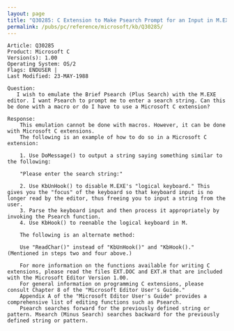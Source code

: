 ```yaml
---
layout: page
title: "Q30285: C Extension to Make Psearch Prompt for an Input in M.EXE"
permalink: /pubs/pc/reference/microsoft/kb/Q30285/
---
```


	Article: Q30285
	Product: Microsoft C
	Version(s): 1.00
	Operating System: OS/2
	Flags: ENDUSER |
	Last Modified: 23-MAY-1988
	
	Question:
	   I wish to emulate the Brief Psearch (Plus Search) with the M.EXE
	editor. I want Psearch to prompt me to enter a search string. Can this
	be done with a macro or do I have to use a Microsoft C extension?
	
	Response:
	    This emulation cannot be done with macros. However, it can be done
	with Microsoft C extensions.
	    The following is an example of how to do so in a Microsoft C
	extension:
	
	    1. Use DoMessage() to output a string saying something similar to
	the following:
	
	    "Please enter the search string:"
	
	    2. Use KbUnHook() to disable M.EXE's "logical keyboard." This
	gives you the "focus" of the keyboard so that keyboard input is no
	longer read by the editor, thus freeing you to input a string from the
	user.
	    3. Parse the keyboard input and then process it appropriately by
	invoking the Psearch function.
	    4. Use KbHook() to reenable the logical keyboard in M.
	
	    The following is an alternate method:
	
	    Use "ReadChar()" instead of "KbUnHook()" and "KbHook()."
	(Mentioned in steps two and four above.)
	
	    For more information on the functions available for writing C
	extensions, please read the files EXT.DOC and EXT.H that are included
	with the Microsoft Editor Version 1.00.
	    For general information on programming C extensions, please
	consult Chapter 8 of the "Microsoft Editor User's Guide."
	    Appendix A of the "Microsoft Editor User's Guide" provides a
	comprehensive list of editing functions such as Psearch.
	    Psearch searches forward for the previously defined string or
	pattern. Msearch (Minus Search) searches backward for the previously
	defined string or pattern.
